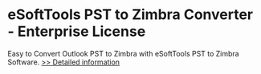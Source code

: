 # eSoftTools PST to Zimbra Converter - Enterprise License
Easy to Convert Outlook PST to Zimbra with eSoftTools PST to Zimbra Software.
[>> Detailed information](https://secure.shareit.com/shareit/product.html?productid=300878053&affiliateid=200057808)